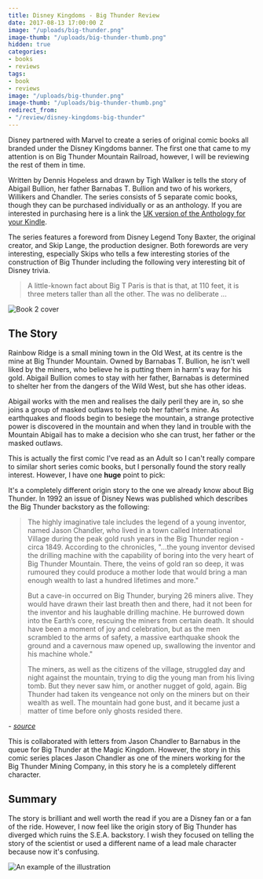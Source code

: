 ```yaml
---
title: Disney Kingdoms - Big Thunder Review
date: 2017-08-13 17:00:00 Z
image: "/uploads/big-thunder.png"
image-thumb: "/uploads/big-thunder-thumb.png"
hidden: true
categories:
- books
- reviews
tags:
- book
- reviews
image: "/uploads/big-thunder.png"
image-thumb: "/uploads/big-thunder-thumb.png"
redirect_from:
- "/review/disney-kingdoms-big-thunder"
---
```


Disney partnered with Marvel to create a series of original comic books all branded under the Disney Kingdoms banner. The first one that came to my attention is on Big Thunder Mountain Railroad, however, I will be reviewing the rest of them in time. 

Written by Dennis Hopeless and drawn by Tigh Walker is tells the story of Abigail Bullion, her father Barnabas T. Bullion and two of his workers, Willikers and Chandler. The series consists of 5 separate comic books, though they can be purchased individually or as an anthology. If you are interested in purchasing here is a link the [UK version of the Anthology for your Kindle](http://amzn.to/2hVaeE5).

The series features a foreword from Disney Legend Tony Baxter, the original creator, and Skip Lange, the production designer. Both forewords are very interesting, especially Skips who tells a few interesting stories of the construction of Big Thunder including the following very interesting bit of Disney trivia.

> A little-known fact about Big T Paris is that is that, at 110 feet, it is three meters taller than all the other. The was no deliberate ...

![Book 2 cover](/uploads/IMG_0290.jpg)

## The Story

Rainbow Ridge is a small mining town in the Old West, at its centre is the mine at Big Thunder Mountain. Owned by Barnabas T. Bullion, he isn't well liked by the miners, who believe he is putting them in harm's way for his gold. Abigail Bullion comes to stay with her father, Barnabas is determined to shelter her from the dangers of the Wild West, but she has other ideas.

Abigail works with the men and realises the daily peril they are in, so she joins a group of masked outlaws to help rob her father's mine. As earthquakes and floods begin to besiege the mountain, a strange protective power is discovered in the mountain and when they land in trouble with the Mountain Abigail has to make a decision who she can trust, her father or the masked outlaws.

This is actually the first comic I've read as an Adult so I can't really compare to similar short series comic books, but I personally found the story really interest. However, I have one **huge** point to pick:

It's a completely different origin story to the one we already know about Big Thunder. In 1992 an issue of Disney News was published which describes the Big Thunder backstory as the following:

> The highly imaginative tale includes the legend of a young inventor, named Jason Chandler, who lived in a town called International Village during the peak gold rush years in the Big Thunder region - circa 1849. According to the chronicles, "...the young inventor devised the drilling machine with the capability of boring into the very heart of Big Thunder Mountain. There, the veins of gold ran so deep, it was rumoured they could produce a mother lode that would bring a man enough wealth to last a hundred lifetimes and more."
>
> But a cave-in occurred on Big Thunder, burying 26 miners alive. They would have drawn their last breath then and there, had it not been for the inventor and his laughable drilling machine. He burrowed down into the Earth’s core, rescuing the miners from certain death. It should have been a moment of joy and celebration, but as the men scrambled to the arms of safety, a massive earthquake shook the ground and a cavernous maw opened up, swallowing the inventor and his machine whole."
>
> The miners, as well as the citizens of the village, struggled day and night against the mountain, trying to dig the young man from his living tomb. But they never saw him, or another nugget of gold, again. Big Thunder had taken its vengeance not only on the miners but on their wealth as well. The mountain had gone bust, and it became just a matter of time before only ghosts resided there.

*- [source](http://disney.wikia.com/wiki/Jason_Chandler)*

This is collaborated with letters from Jason Chandler to Barnabus in the queue for Big Thunder at the Magic Kingdom. However, the story in this comic series places Jason Chandler as one of the miners working for the Big Thunder Mining Company, in this story he is a completely different character.

## Summary

The story is brilliant and well worth the read if you are a Disney fan or a fan of the ride. However, I now feel like the origin story of Big Thunder has diverged which ruins the S.E.A. backstory. I wish they focused on telling the story of the scientist or used a different name of a lead male character because now it's confusing.

![An example of the illustration](/uploads/IMG_0291.png)